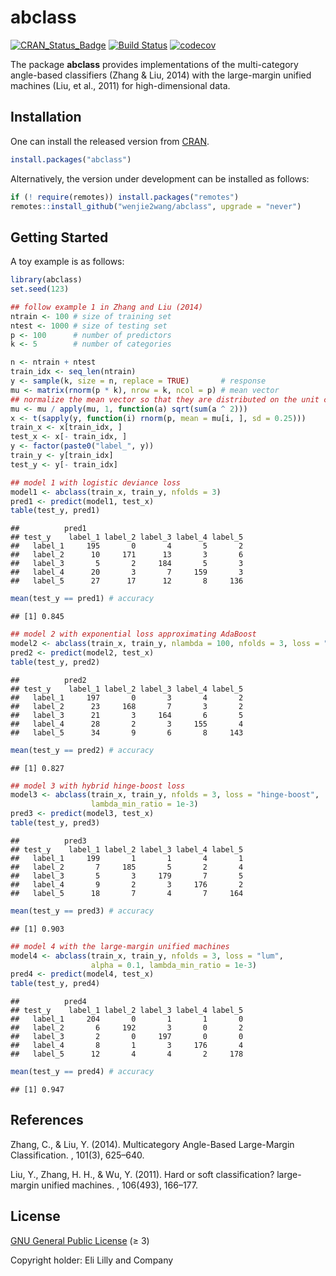 abclass
================

[![CRAN_Status_Badge](https://www.r-pkg.org/badges/version/abclass)](https://CRAN.R-project.org/package=abclass)
[![Build
Status](https://github.com/wenjie2wang/abclass/workflows/R-CMD-check/badge.svg)](https://github.com/wenjie2wang/abclass/actions)
[![codecov](https://codecov.io/gh/wenjie2wang/abclass/branch/main/graph/badge.svg)](https://app.codecov.io/gh/wenjie2wang/abclass)

The package **abclass** provides implementations of the multi-category
angle-based classifiers (Zhang & Liu, 2014) with the large-margin
unified machines (Liu, et al., 2011) for high-dimensional data.

## Installation

One can install the released version from
[CRAN](https://CRAN.R-project.org/package=abclass).

``` r
install.packages("abclass")
```

Alternatively, the version under development can be installed as
follows:

``` r
if (! require(remotes)) install.packages("remotes")
remotes::install_github("wenjie2wang/abclass", upgrade = "never")
```

## Getting Started

A toy example is as follows:

``` r
library(abclass)
set.seed(123)

## follow example 1 in Zhang and Liu (2014)
ntrain <- 100 # size of training set
ntest <- 1000 # size of testing set
p <- 100      # number of predictors
k <- 5        # number of categories

n <- ntrain + ntest
train_idx <- seq_len(ntrain)
y <- sample(k, size = n, replace = TRUE)       # response
mu <- matrix(rnorm(p * k), nrow = k, ncol = p) # mean vector
## normalize the mean vector so that they are distributed on the unit circle
mu <- mu / apply(mu, 1, function(a) sqrt(sum(a ^ 2)))
x <- t(sapply(y, function(i) rnorm(p, mean = mu[i, ], sd = 0.25)))
train_x <- x[train_idx, ]
test_x <- x[- train_idx, ]
y <- factor(paste0("label_", y))
train_y <- y[train_idx]
test_y <- y[- train_idx]

## model 1 with logistic deviance loss
model1 <- abclass(train_x, train_y, nfolds = 3)
pred1 <- predict(model1, test_x)
table(test_y, pred1)
```

    ##          pred1
    ## test_y    label_1 label_2 label_3 label_4 label_5
    ##   label_1     195       0       4       5       2
    ##   label_2      10     171      13       3       6
    ##   label_3       5       2     184       5       3
    ##   label_4      20       3       7     159       3
    ##   label_5      27      17      12       8     136

``` r
mean(test_y == pred1) # accuracy
```

    ## [1] 0.845

``` r
## model 2 with exponential loss approximating AdaBoost
model2 <- abclass(train_x, train_y, nlambda = 100, nfolds = 3, loss = "boost")
pred2 <- predict(model2, test_x)
table(test_y, pred2)
```

    ##          pred2
    ## test_y    label_1 label_2 label_3 label_4 label_5
    ##   label_1     197       0       3       4       2
    ##   label_2      23     168       7       3       2
    ##   label_3      21       3     164       6       5
    ##   label_4      28       2       3     155       4
    ##   label_5      34       9       6       8     143

``` r
mean(test_y == pred2) # accuracy
```

    ## [1] 0.827

``` r
## model 3 with hybrid hinge-boost loss
model3 <- abclass(train_x, train_y, nfolds = 3, loss = "hinge-boost",
                  lambda_min_ratio = 1e-3)
pred3 <- predict(model3, test_x)
table(test_y, pred3)
```

    ##          pred3
    ## test_y    label_1 label_2 label_3 label_4 label_5
    ##   label_1     199       1       1       4       1
    ##   label_2       7     185       5       2       4
    ##   label_3       5       3     179       7       5
    ##   label_4       9       2       3     176       2
    ##   label_5      18       7       4       7     164

``` r
mean(test_y == pred3) # accuracy
```

    ## [1] 0.903

``` r
## model 4 with the large-margin unified machines
model4 <- abclass(train_x, train_y, nfolds = 3, loss = "lum",
                  alpha = 0.1, lambda_min_ratio = 1e-3)
pred4 <- predict(model4, test_x)
table(test_y, pred4)
```

    ##          pred4
    ## test_y    label_1 label_2 label_3 label_4 label_5
    ##   label_1     204       0       1       1       0
    ##   label_2       6     192       3       0       2
    ##   label_3       2       0     197       0       0
    ##   label_4       8       1       3     176       4
    ##   label_5      12       4       4       2     178

``` r
mean(test_y == pred4) # accuracy
```

    ## [1] 0.947

## References

Zhang, C., & Liu, Y. (2014). Multicategory Angle-Based Large-Margin
Classification. , 101(3), 625–640.

Liu, Y., Zhang, H. H., & Wu, Y. (2011). Hard or soft classification?
large-margin unified machines. , 106(493), 166–177.

## License

[GNU General Public License](https://www.gnu.org/licenses/) (≥ 3)

Copyright holder: Eli Lilly and Company
